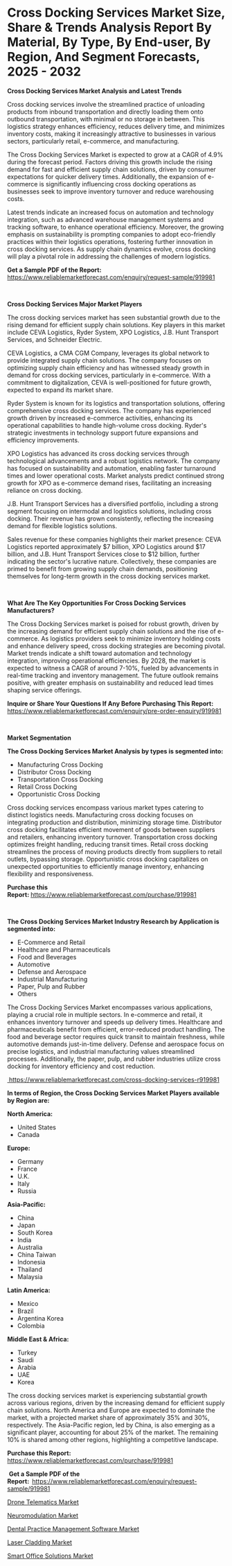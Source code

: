 <p><h1>Cross Docking Services Market Size, Share & Trends Analysis Report By Material, By Type, By End-user, By Region, And Segment Forecasts, 2025 - 2032</h1></p><p><strong>Cross Docking Services Market Analysis and Latest Trends</strong></p>
<p><p>Cross docking services involve the streamlined practice of unloading products from inbound transportation and directly loading them onto outbound transportation, with minimal or no storage in between. This logistics strategy enhances efficiency, reduces delivery time, and minimizes inventory costs, making it increasingly attractive to businesses in various sectors, particularly retail, e-commerce, and manufacturing.</p><p>The Cross Docking Services Market is expected to grow at a CAGR of 4.9% during the forecast period. Factors driving this growth include the rising demand for fast and efficient supply chain solutions, driven by consumer expectations for quicker delivery times. Additionally, the expansion of e-commerce is significantly influencing cross docking operations as businesses seek to improve inventory turnover and reduce warehousing costs.</p><p>Latest trends indicate an increased focus on automation and technology integration, such as advanced warehouse management systems and tracking software, to enhance operational efficiency. Moreover, the growing emphasis on sustainability is prompting companies to adopt eco-friendly practices within their logistics operations, fostering further innovation in cross docking services. As supply chain dynamics evolve, cross docking will play a pivotal role in addressing the challenges of modern logistics.</p></p>
<p><strong>Get a Sample PDF of the Report:&nbsp;</strong> <a href="https://www.reliablemarketforecast.com/enquiry/request-sample/919981?utm_campaign=1134&utm_medium=2&utm_source=Github&utm_content=ia&utm_term=07032025&utm_id=cross-docking-services">https://www.reliablemarketforecast.com/enquiry/request-sample/919981</a></p>
<p>&nbsp;</p>
<p><strong>Cross Docking Services Major Market Players</strong></p>
<p><p>The cross docking services market has seen substantial growth due to the rising demand for efficient supply chain solutions. Key players in this market include CEVA Logistics, Ryder System, XPO Logistics, J.B. Hunt Transport Services, and Schneider Electric.</p><p>CEVA Logistics, a CMA CGM Company, leverages its global network to provide integrated supply chain solutions. The company focuses on optimizing supply chain efficiency and has witnessed steady growth in demand for cross docking services, particularly in e-commerce. With a commitment to digitalization, CEVA is well-positioned for future growth, expected to expand its market share.</p><p>Ryder System is known for its logistics and transportation solutions, offering comprehensive cross docking services. The company has experienced growth driven by increased e-commerce activities, enhancing its operational capabilities to handle high-volume cross docking. Ryder's strategic investments in technology support future expansions and efficiency improvements.</p><p>XPO Logistics has advanced its cross docking services through technological advancements and a robust logistics network. The company has focused on sustainability and automation, enabling faster turnaround times and lower operational costs. Market analysts predict continued strong growth for XPO as e-commerce demand rises, facilitating an increasing reliance on cross docking.</p><p>J.B. Hunt Transport Services has a diversified portfolio, including a strong segment focusing on intermodal and logistics solutions, including cross docking. Their revenue has grown consistently, reflecting the increasing demand for flexible logistics solutions.</p><p>Sales revenue for these companies highlights their market presence: CEVA Logistics reported approximately $7 billion, XPO Logistics around $17 billion, and J.B. Hunt Transport Services close to $12 billion, further indicating the sector's lucrative nature. Collectively, these companies are primed to benefit from growing supply chain demands, positioning themselves for long-term growth in the cross docking services market.</p></p>
<p>&nbsp;</p>
<p><strong>What Are The Key Opportunities For Cross Docking Services Manufacturers?</strong></p>
<p><p>The Cross Docking Services market is poised for robust growth, driven by the increasing demand for efficient supply chain solutions and the rise of e-commerce. As logistics providers seek to minimize inventory holding costs and enhance delivery speed, cross docking strategies are becoming pivotal. Market trends indicate a shift toward automation and technology integration, improving operational efficiencies. By 2028, the market is expected to witness a CAGR of around 7-10%, fueled by advancements in real-time tracking and inventory management. The future outlook remains positive, with greater emphasis on sustainability and reduced lead times shaping service offerings.</p></p>
<p><strong>Inquire or Share Your Questions If Any Before Purchasing This Report:</strong> <a href="https://www.reliablemarketforecast.com/enquiry/pre-order-enquiry/919981?utm_campaign=1134&utm_medium=2&utm_source=Github&utm_content=ia&utm_term=07032025&utm_id=cross-docking-services">https://www.reliablemarketforecast.com/enquiry/pre-order-enquiry/919981</a></p>
<p>&nbsp;</p>
<p><strong>Market Segmentation</strong></p>
<p><strong>The Cross Docking Services Market Analysis by types is segmented into:</strong></p>
<p><ul><li>Manufacturing Cross Docking</li><li>Distributor Cross Docking</li><li>Transportation Cross Docking</li><li>Retail Cross Docking</li><li>Opportunistic Cross Docking</li></ul></p>
<p><p>Cross docking services encompass various market types catering to distinct logistics needs. Manufacturing cross docking focuses on integrating production and distribution, minimizing storage time. Distributor cross docking facilitates efficient movement of goods between suppliers and retailers, enhancing inventory turnover. Transportation cross docking optimizes freight handling, reducing transit times. Retail cross docking streamlines the process of moving products directly from suppliers to retail outlets, bypassing storage. Opportunistic cross docking capitalizes on unexpected opportunities to efficiently manage inventory, enhancing flexibility and responsiveness.</p></p>
<p><strong>Purchase this Report:&nbsp;</strong><a href="https://www.reliablemarketforecast.com/purchase/919981?utm_campaign=1134&utm_medium=2&utm_source=Github&utm_content=ia&utm_term=07032025&utm_id=cross-docking-services">https://www.reliablemarketforecast.com/purchase/919981</a></p>
<p>&nbsp;</p>
<p><strong>The Cross Docking Services Market Industry Research by Application is segmented into:</strong></p>
<p><ul><li>E-Commerce and Retail</li><li>Healthcare and Pharmaceuticals</li><li>Food and Beverages</li><li>Automotive</li><li>Defense and Aerospace</li><li>Industrial Manufacturing</li><li>Paper, Pulp and Rubber</li><li>Others</li></ul></p>
<p><p>The Cross Docking Services Market encompasses various applications, playing a crucial role in multiple sectors. In e-commerce and retail, it enhances inventory turnover and speeds up delivery times. Healthcare and pharmaceuticals benefit from efficient, error-reduced product handling. The food and beverage sector requires quick transit to maintain freshness, while automotive demands just-in-time delivery. Defense and aerospace focus on precise logistics, and industrial manufacturing values streamlined processes. Additionally, the paper, pulp, and rubber industries utilize cross docking for inventory efficiency and cost reduction.</p></p>
<p><a href="https://www.reliablemarketforecast.com/cross-docking-services-r919981?utm_campaign=1134&utm_medium=2&utm_source=Github&utm_content=ia&utm_term=07032025&utm_id=cross-docking-services">&nbsp;https://www.reliablemarketforecast.com/cross-docking-services-r919981</a></p>
<p><strong>In terms of Region, the Cross Docking Services Market Players available by Region are:</strong></p>
<p>
    <p> <strong> North America: </strong>
        <ul>
            <li>United States</li>
            <li>Canada</li>
        </ul>
        </p> 
    <p> <strong> Europe: </strong>
        <ul>
            <li>Germany</li>
            <li>France</li>
            <li>U.K.</li>
            <li>Italy</li>
            <li>Russia</li>
        </ul>
        </p> 
    <p> <strong> Asia-Pacific: </strong>
        <ul>
            <li>China</li>
            <li>Japan</li>
            <li>South Korea</li>
            <li>India</li>
            <li>Australia</li>
            <li>China Taiwan</li>
            <li>Indonesia</li>
            <li>Thailand</li>
            <li>Malaysia</li>
        </ul>
        </p> 
    <p> <strong> Latin America: </strong>
        <ul>
            <li>Mexico</li>
            <li>Brazil</li>
            <li>Argentina Korea</li>
            <li>Colombia</li>
        </ul>
        </p> 
    <p> <strong> Middle East & Africa: </strong>
        <ul>
            <li>Turkey</li>
            <li>Saudi</li>
            <li>Arabia</li>
            <li>UAE</li>
            <li>Korea</li>
        </ul>
    </p>
    </p>
<p><p>The cross docking services market is experiencing substantial growth across various regions, driven by the increasing demand for efficient supply chain solutions. North America and Europe are expected to dominate the market, with a projected market share of approximately 35% and 30%, respectively. The Asia-Pacific region, led by China, is also emerging as a significant player, accounting for about 25% of the market. The remaining 10% is shared among other regions, highlighting a competitive landscape.</p></p>
<p><strong>Purchase this Report: </strong><a href="https://www.reliablemarketforecast.com/purchase/919981?utm_campaign=1134&utm_medium=2&utm_source=Github&utm_content=ia&utm_term=07032025&utm_id=cross-docking-services">https://www.reliablemarketforecast.com/purchase/919981</a></p>
<p>&nbsp;<strong>Get a Sample PDF of the Report:&nbsp;&nbsp;</strong><a href="https://www.reliablemarketforecast.com/enquiry/request-sample/919981?utm_campaign=1134&utm_medium=2&utm_source=Github&utm_content=ia&utm_term=07032025&utm_id=cross-docking-services">https://www.reliablemarketforecast.com/enquiry/request-sample/919981</a></p>
<p><strong></strong></p>
<p><p><a href="https://github.com/alablisepah/Market-Research-Report-List-1/blob/main/drone-telematics-market.md?utm_campaign=1134&utm_medium=2&utm_source=Github&utm_content=ia&utm_term=07032025&utm_id=cross-docking-services">Drone Telematics Market</a></p><p><a href="https://github.com/keeniielokl/Market-Research-Report-List-1/blob/main/neuromodulation-market.md?utm_campaign=1134&utm_medium=2&utm_source=Github&utm_content=ia&utm_term=07032025&utm_id=cross-docking-services">Neuromodulation Market</a></p><p><a href="https://github.com/kuziaaring40/Market-Research-Report-List-1/blob/main/dental-practice-management-software-market.md?utm_campaign=1134&utm_medium=2&utm_source=Github&utm_content=ia&utm_term=07032025&utm_id=cross-docking-services">Dental Practice Management Software Market</a></p><p><a href="https://github.com/kocssequen/Market-Research-Report-List-1/blob/main/laser-cladding-market.md?utm_campaign=1134&utm_medium=2&utm_source=Github&utm_content=ia&utm_term=07032025&utm_id=cross-docking-services">Laser Cladding Market</a></p><p><a href="https://github.com/bauzolesco/Market-Research-Report-List-1/blob/main/smart-office-solutions-market.md?utm_campaign=1134&utm_medium=2&utm_source=Github&utm_content=ia&utm_term=07032025&utm_id=cross-docking-services">Smart Office Solutions Market</a></p></p>